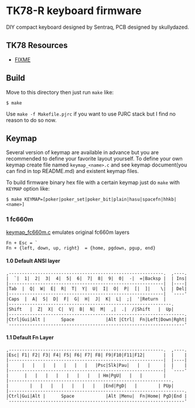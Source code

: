 TK78-R keyboard firmware
========================
DIY compact keyboard designed by Sentraq, PCB designed by skullydazed.

## TK78 Resources
- [FIXME](http://link/some/stuff/already)


## Build
Move to this directory then just run `make` like:

    $ make

Use `make -f Makefile.pjrc` if you want to use PJRC stack but I find no reason to do so now.


## Keymap
Several version of keymap are available in advance but you are recommended to define your favorite layout yourself. To define your own keymap create file named `keymap_<name>.c` and see keymap document(you can find in top README.md) and existent keymap files.

To build firmware binary hex file with a certain keymap just do `make` with `KEYMAP` option like:

    $ make KEYMAP=[poker|poker_set|poker_bit|plain|hasu|spacefn|hhkb|<name>]


### 1  fc660m
[keymap_fc660m.c](keymap_fc660m.c) emulates original fc660m layers

    Fn + Esc = `
    Fn + {left, down, up, right}  = {home, pgdown, pgup, end}

#### 1.0 Default ANSI layer
    ,-----------------------------------------------------------.  ,----.
    |  `|  1|  2|  3|  4|  5|  6|  7|  8|  9|  0|  -|  =|Backsp |  | Ins|
    |-----------------------------------------------------------|  |----|
    |Tab  |  Q|  W|  E|  R|  T|  Y|  U|  I|  O|  P|  [|  ]|    \|  | Del|
    |-----------------------------------------------------------|  `----'
    |Caps  |  A|  S|  D|  F|  G|  H|  J|  K|  L|  ;|  '|Return  |
    |--------------------------------------------------------------.
    |Shift   |  Z|  X|  C|  V|  B|  N|  M|  ,|  .|  /|Shift   |  Up|
    |-------------------------------------------------------------------.
    |Ctrl|Gui|Alt |      Space            |Alt |Ctrl|  Fn|Left|Down|Rght|
    `-------------------------------------------------------------------'
#### 1.1 Default Fn Layer
    ,-----------------------------------------------------------.  ,----.
    |Esc| F1| F2| F3| F4| F5| F6| F7| F8| F9|F10|F11|F12|       |  |    |
    |-----------------------------------------------------------|  |----|
    |     |   |   |   |   |   |   |   |Psc|Slk|Pau|   |   |     |  |    |
    |-----------------------------------------------------------|  `----'
    |      |   |   |   |   |   |   |   | Hm|PgU|   |   |        |
    |--------------------------------------------------------------.
    |        |   |   |   |   |   |   |   |End|PgD|   |        | PUp|
    |-------------------------------------------------------------------.
    |Ctrl|Gui|Alt |      Space            |Alt |Menu|  Fn|Home| PgD|End |
    `-------------------------------------------------------------------'
